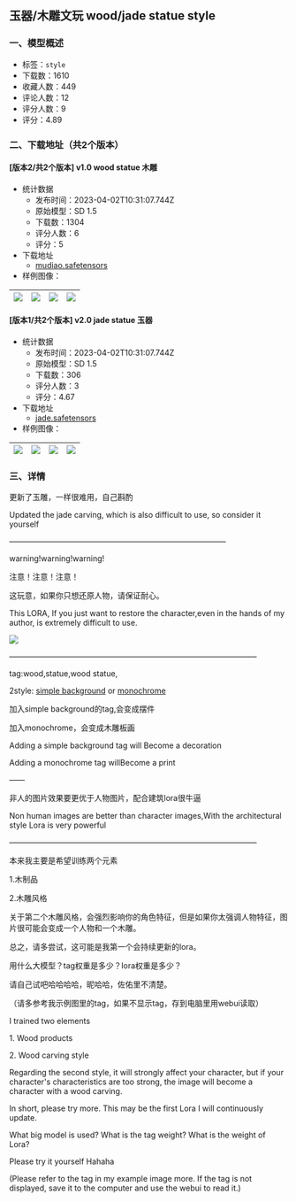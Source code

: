 ## 玉器/木雕文玩 wood/jade statue style
### 一、模型概述

- 标签：`style`
- 下载数：1610
- 收藏人数：449
- 评论人数：12
- 评分人数：9
- 评分：4.89

### 二、下载地址（共2个版本）

#### [版本2/共2个版本] v1.0 wood statue 木雕

- 统计数据
  - 发布时间：2023-04-02T10:31:07.744Z
  - 原始模型：SD 1.5
  - 下载数：1304
  - 评分人数：6
  - 评分：5
- 下载地址
  - [mudiao.safetensors](https://civitai.com/api/download/models/28419)
- 样例图像：

| <img src="https://image.civitai.com/xG1nkqKTMzGDvpLrqFT7WA/d63a8112-6999-41ba-bbcc-f316bbc86f00/width=450/320093.jpeg" /> | <img src="https://image.civitai.com/xG1nkqKTMzGDvpLrqFT7WA/d81d701d-0f42-4b95-b279-e7db54c42400/width=450/320151.jpeg" /> | <img src="https://image.civitai.com/xG1nkqKTMzGDvpLrqFT7WA/387d3922-e441-489a-93a9-a940e6af5c00/width=450/325961.jpeg" /> | <img src="https://image.civitai.com/xG1nkqKTMzGDvpLrqFT7WA/d3e05042-f54f-4c63-7ecb-3e54af324200/width=450/326030.jpeg" /> |
| ---- | ---- | ---- | ---- |

#### [版本1/共2个版本] v2.0  jade statue 玉器

- 统计数据
  - 发布时间：2023-04-02T10:31:07.744Z
  - 原始模型：SD 1.5
  - 下载数：306
  - 评分人数：3
  - 评分：4.67
- 下载地址
  - [jade.safetensors](https://civitai.com/api/download/models/33675)
- 样例图像：

| <img src="https://image.civitai.com/xG1nkqKTMzGDvpLrqFT7WA/ffd195e6-c323-4efa-896f-0e7870e88300/width=450/384064.jpeg" /> | <img src="https://image.civitai.com/xG1nkqKTMzGDvpLrqFT7WA/38915ab2-e9e6-40c6-258b-87bc3a128400/width=450/384063.jpeg" /> | <img src="https://image.civitai.com/xG1nkqKTMzGDvpLrqFT7WA/4ccc3ff2-57e2-4a7f-0017-c7d4c398af00/width=450/384062.jpeg" /> | <img src="https://image.civitai.com/xG1nkqKTMzGDvpLrqFT7WA/be7ba7dc-349f-453a-6568-706df1cd7200/width=450/384061.jpeg" /> |
| ---- | ---- | ---- | ---- |


### 三、详情
<p>更新了玉雕，一样很难用，自己斟酌</p><p>Updated the jade carving, which is also difficult to use, so consider it yourself</p><p>————————————————————————————</p><p>warning!warning!warning!</p><p>注意！注意！注意！</p><p></p><p>这玩意，如果你只想还原人物，请保证耐心。</p><p>This LORA, If you just want to restore the character,even in the hands of my author, is extremely difficult to use.</p><p></p><img src="https://imagecache.civitai.com/xG1nkqKTMzGDvpLrqFT7WA/6d50eca1-e621-4873-bbb9-68a4d4d7b600/width=525/6d50eca1-e621-4873-bbb9-68a4d4d7b600" /><p>————————————————————————————————</p><p>tag:wood,statue,wood statue,</p><p>2style: <u>simple background</u> or <u>monochrome</u></p><p>加入simple background的tag,会变成摆件</p><p>加入monochrome，会变成木雕板画</p><p>Adding a simple background tag will Become a decoration</p><p>Adding a monochrome tag willBecome a print</p><p>——</p><p>非人的图片效果要更优于人物图片，配合建筑lora很牛逼</p><p>Non human images are better than character images,With the architectural style Lora is very powerful</p><p>————————————————————————————————</p><p>本来我主要是希望训练两个元素</p><p>1.木制品</p><p>2.木雕风格</p><p>关于第二个木雕风格，会强烈影响你的角色特征，但是如果你太强调人物特征，图片很可能会变成一个人物和一个木雕。</p><p>总之，请多尝试，这可能是我第一个会持续更新的lora。</p><p>用什么大模型？tag权重是多少？lora权重是多少？</p><p>请自己试吧哈哈哈哈，昵哈哈，佐佑里不清楚。</p><p>（请多参考我示例图里的tag，如果不显示tag，存到电脑里用webui读取）</p><p></p><p>I trained two elements</p><p>1. Wood products</p><p>2. Wood carving style</p><p>Regarding the second style, it will strongly affect your character, but if your character's characteristics are too strong, the image will become a character with a wood carving.</p><p>In short, please try more. This may be the first Lora I will continuously update.</p><p>What big model is used? What is the tag weight? What is the weight of Lora?</p><p>Please try it yourself Hahaha</p><p>(Please refer to the tag in my example image more. If the tag is not displayed, save it to the computer and use the webui to read it.)</p>